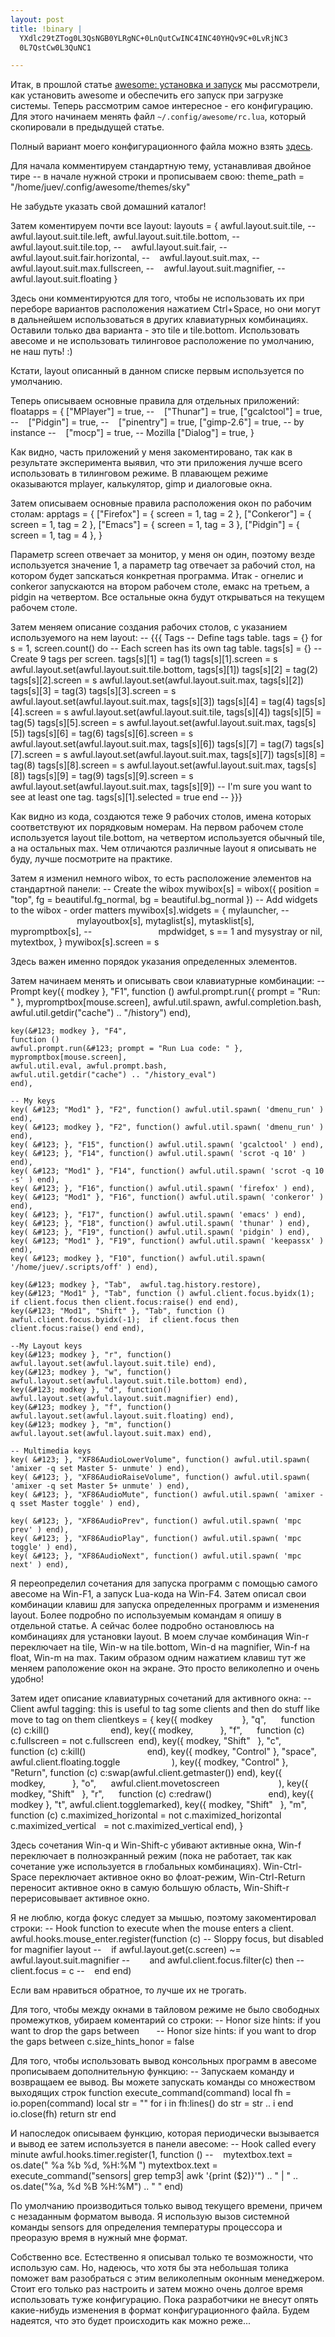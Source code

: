```yaml
--- 
layout: post
title: !binary |
  YXdlc29tZTog0L3QsNGB0YLRgNC+0LnQutCwINC4INC40YHQv9C+0LvRjNC3
  0L7QstCw0L3QuNC1

---
```

Итак, в прошлой статье <a rel="bookmark" href="/2009/05/18/awesome-ustanovka-i-zapusk/" target="_blank">awesome: установка и запуск</a> мы рассмотрели, как установить awesome и обеспечить его запуск при загрузке системы. Теперь рассмотрим самое интересное - его конфигурацию. Для этого начинаем менять файл `~/.config/awesome/rc.lua`, который скопировали в предыдущей статье.

Полный вариант моего конфигурационного файла можно взять <a href="http://textsnip.com/6e369d" target="_blank">здесь</a>.

Для начала комментируем стандартную тему, устанавливая двойное тире -- в начале нужной строки и прописываем свою:
    theme_path = "/home/juev/.config/awesome/themes/sky"

Не забудьте указать свой домашний каталог!

Затем коментируем почти все layout:
    layouts =
    &#123;
    awful.layout.suit.tile,
    --    awful.layout.suit.tile.left,
    awful.layout.suit.tile.bottom,
    --    awful.layout.suit.tile.top,
    --    awful.layout.suit.fair,
    --    awful.layout.suit.fair.horizontal,
    --    awful.layout.suit.max,
    --    awful.layout.suit.max.fullscreen,
    --    awful.layout.suit.magnifier,
    --    awful.layout.suit.floating
    }

Здесь они комментируются для того, чтобы не использовать их при переборе вариантов расположения нажатием Ctrl+Space, но они могут в дальнейшем использоваться в других клавиатурных комбинациях. Оставили только два варианта - это tile и tile.bottom. Использовать авесоме и не использовать тилинговое расположение по умолчанию, не наш путь! :)

Кстати, layout описанный в данном списке первым используется по умолчанию.

Теперь описываем основные правила для отдельных приложений:
    floatapps =
    &#123;
    ["MPlayer"] = true,
    --    ["Thunar"] = true,
    ["gcalctool"] = true,
    --    ["Pidgin"] = true,
    --    ["pinentry"] = true,
    ["gimp-2.6"] = true,
    -- by instance
    --    ["mocp"] = true,
    -- Mozilla
    ["Dialog"] = true,
    }

Как видно, часть приложений у меня закоментировано, так как в результате эксперимента выявил, что эти приложения лучше всего использовать в тилинговом режиме. В плавающем режиме оказываются mplayer, калькулятор, gimp и диалоговые окна.

Затем описываем основные правила расположения окон по рабочим столам:
    apptags =
    &#123;
    ["Firefox"] = &#123; screen = 1, tag = 2 },
    ["Conkeror"] = &#123; screen = 1, tag = 2 },
    ["Emacs"] = &#123; screen = 1, tag = 3 },
    ["Pidgin"] = &#123; screen = 1, tag = 4 },
    }

Параметр screen отвечает за монитор, у меня он один, поэтому везде используется значение 1, а параметр tag отвечает за рабочий стол, на котором будет запскаться конкретная программа. Итак - огнелис и conkeror запускаются на втором рабочем столе, емакс на третьем, а pidgin на четвертом. Все остальные окна будут открываться на текущем рабочем столе.

Затем меняем описание создания рабочих столов, с указанием используемого на нем layout:
    -- &#123;&#123;&#123; Tags
    -- Define tags table.
    tags = &#123;}
    for s = 1, screen.count() do
    -- Each screen has its own tag table.
    tags[s] = &#123;}
    -- Create 9 tags per screen.
    tags[s][1] = tag(1)
    tags[s][1].screen = s
    awful.layout.set(awful.layout.suit.tile.bottom, tags[s][1])
    tags[s][2] = tag(2)
    tags[s][2].screen = s
    awful.layout.set(awful.layout.suit.max, tags[s][2])
    tags[s][3] = tag(3)
    tags[s][3].screen = s
    awful.layout.set(awful.layout.suit.max, tags[s][3])
    tags[s][4] = tag(4)
    tags[s][4].screen = s
    awful.layout.set(awful.layout.suit.tile, tags[s][4])
    tags[s][5] = tag(5)
    tags[s][5].screen = s
    awful.layout.set(awful.layout.suit.max, tags[s][5])
    tags[s][6] = tag(6)
    tags[s][6].screen = s
    awful.layout.set(awful.layout.suit.max, tags[s][6])
    tags[s][7] = tag(7)
    tags[s][7].screen = s
    awful.layout.set(awful.layout.suit.max, tags[s][7])
    tags[s][8] = tag(8)
    tags[s][8].screen = s
    awful.layout.set(awful.layout.suit.max, tags[s][8])
    tags[s][9] = tag(9)
    tags[s][9].screen = s
    awful.layout.set(awful.layout.suit.max, tags[s][9])
    -- I'm sure you want to see at least one tag.
    tags[s][1].selected = true
    end
    -- }}}

Как видно из кода, создаются теже 9 рабочих столов, имена которых соответствуют их порядковым номерам. На первом рабочем столе используется layout tile.bottom, на четвертом используется обычный tile, а на остальных max. Чем отличаются различные layout я описывать не буду, лучше посмотрите на практике.

Затем я изменил немного wibox, то есть расположение элементов на стандартной панели:
    -- Create the wibox
    mywibox[s] = wibox(&#123; position = "top", fg = beautiful.fg_normal, bg = beautiful.bg_normal })
    -- Add widgets to the wibox - order matters
    mywibox[s].widgets = &#123; mylauncher,
    --                           mylayoutbox[s],
    mytaglist[s],
    mytasklist[s],
    mypromptbox[s],
    --                           mpdwidget,
    s == 1 and mysystray or nil,
    mytextbox, }
    mywibox[s].screen = s

Здесь важен именно порядок указания определенных элементов.

Затем начинаем менять и описывать свои клавиатурные комбинации:
    -- Prompt
    key(&#123; modkey }, "F1",
    function ()
    awful.prompt.run(&#123; prompt = "Run: " },
    mypromptbox[mouse.screen],
    awful.util.spawn, awful.completion.bash,
    awful.util.getdir("cache") .. "/history")
    end),

    key(&#123; modkey }, "F4",
    function ()
    awful.prompt.run(&#123; prompt = "Run Lua code: " },
    mypromptbox[mouse.screen],
    awful.util.eval, awful.prompt.bash,
    awful.util.getdir("cache") .. "/history_eval")
    end),

    -- My keys
    key( &#123; "Mod1" }, "F2", function() awful.util.spawn( 'dmenu_run' ) end),
    key( &#123; modkey }, "F2", function() awful.util.spawn( 'dmenu_run' ) end),
    key( &#123; }, "F15", function() awful.util.spawn( 'gcalctool' ) end),
    key( &#123; }, "F14", function() awful.util.spawn( 'scrot -q 10' ) end),
    key( &#123; "Mod1" }, "F14", function() awful.util.spawn( 'scrot -q 10 -s' ) end),
    key( &#123; }, "F16", function() awful.util.spawn( 'firefox' ) end),
    key( &#123; "Mod1" }, "F16", function() awful.util.spawn( 'conkeror' ) end),
    key( &#123; }, "F17", function() awful.util.spawn( 'emacs' ) end),
    key( &#123; }, "F18", function() awful.util.spawn( 'thunar' ) end),
    key( &#123; }, "F19", function() awful.util.spawn( 'pidgin' ) end),
    key( &#123; "Mod1" }, "F19", function() awful.util.spawn( 'keepassx' ) end),
    key( &#123; modkey }, "F10", function() awful.util.spawn( '/home/juev/.scripts/off' ) end),

    key(&#123; modkey }, "Tab",  awful.tag.history.restore),
    key(&#123; "Mod1" }, "Tab", function () awful.client.focus.byidx(1); if client.focus then client.focus:raise() end end),
    key(&#123; "Mod1", "Shift" }, "Tab", function () awful.client.focus.byidx(-1);  if client.focus then client.focus:raise() end end),

    --My Layout keys
    key(&#123; modkey }, "r", function() awful.layout.set(awful.layout.suit.tile) end),
    key(&#123; modkey }, "w", function() awful.layout.set(awful.layout.suit.tile.bottom) end),
    key(&#123; modkey }, "d", function() awful.layout.set(awful.layout.suit.magnifier) end),
    key(&#123; modkey }, "f", function() awful.layout.set(awful.layout.suit.floating) end),
    key(&#123; modkey }, "m", function() awful.layout.set(awful.layout.suit.max) end),

    -- Multimedia keys
    key( &#123; }, "XF86AudioLowerVolume", function() awful.util.spawn( 'amixer -q set Master 5- unmute' ) end),
    key( &#123; }, "XF86AudioRaiseVolume", function() awful.util.spawn( 'amixer -q set Master 5+ unmute' ) end),
    key( &#123; }, "XF86AudioMute", function() awful.util.spawn( 'amixer -q sset Master toggle' ) end),

    key( &#123; }, "XF86AudioPrev", function() awful.util.spawn( 'mpc prev' ) end),
    key( &#123; }, "XF86AudioPlay", function() awful.util.spawn( 'mpc toggle' ) end),
    key( &#123; }, "XF86AudioNext", function() awful.util.spawn( 'mpc next' ) end),

Я переопределил сочетания для запуска программ с помощью самого авесоме на Win-F1, а запуск Lua-кода на Win-F4. Затем описал свои комбинации клавиш для запуска определенных программ и изменения layout. Более подробно по используемым командам я опишу в отдельной статье. А сейчас более подробно остановлюсь на комбинациях для установки layout. В моем случае комбинация Win-r переключает на tile, Win-w на tile.bottom, Win-d на magnifier, Win-f на float, Win-m на max. Таким образом одним нажатием клавиш тут же меняем раположение окон на экране. Это просто великолепно и очень удобно!

Затем идет описание клавиатурных сочетаний для активного окна:
    -- Client awful tagging: this is useful to tag some clients and then do stuff like move to tag on them
    clientkeys =
    &#123;
    key(&#123; modkey            }, "q",      function (c) c:kill()                         end),
    key(&#123; modkey,           }, "f",      function (c) c.fullscreen = not c.fullscreen  end),
    key(&#123; modkey, "Shift"   }, "c",      function (c) c:kill()                         end),
    key(&#123; modkey, "Control" }, "space",  awful.client.floating.toggle                     ),
    key(&#123; modkey, "Control" }, "Return", function (c) c:swap(awful.client.getmaster()) end),
    key(&#123; modkey,           }, "o",      awful.client.movetoscreen                        ),
    key(&#123; modkey, "Shift"   }, "r",      function (c) c:redraw()                       end),
    key(&#123; modkey }, "t", awful.client.togglemarked),
    key(&#123; modkey, "Shift"   }, "m",
    function (c)
    c.maximized_horizontal = not c.maximized_horizontal
    c.maximized_vertical   = not c.maximized_vertical
    end),
    }

Здесь сочетания Win-q и Win-Shift-c убивают активные окна, Win-f переключает в полноэкранный режим (пока не работает, так как сочетание уже используется в глобальных комбинациях). Win-Ctrl-Space переключает активное окно во флоат-режим, Win-Ctrl-Return переносит активное окно в самую большую область, Win-Shift-r перерисовывает активное окно.

Я не люблю, когда фокус следует за мышью, поэтому закоментировал строки:
    -- Hook function to execute when the mouse enters a client.
    awful.hooks.mouse_enter.register(function (c)
    -- Sloppy focus, but disabled for magnifier layout
    --    if awful.layout.get(c.screen) ~= awful.layout.suit.magnifier
    --        and awful.client.focus.filter(c) then
    --        client.focus = c
    --    end
    end)

Если вам нравиться обратное, то лучше их не трогать.

Для того, чтобы между окнами в тайловом режиме не было свободных промежутков, убираем коментарий со строки:
    -- Honor size hints: if you want to drop the gaps between       -- Honor size hints: if you want to drop the gaps between
    c.size_hints_honor = false

Для того, чтобы использовать вывод консольных программ в авесоме прописываем дополнительную функцию:
    -- Запускаем команду и возвращаем ее вывод. Вы можете запускать команды со множеством выходящих строк
    function execute_command(command)
    local fh = io.popen(command)
    local str = ""
    for i in fh:lines() do
    str = str .. i
    end
    io.close(fh)
    return str
    end

И напоследок описываем функцию, которая периодически вызывается и вывод ее затем используется в панели авесоме:
    -- Hook called every minute
    awful.hooks.timer.register(1, function ()
    --    mytextbox.text = os.date(" %a %b %d, %H:%M ")
    mytextbox.text = execute_command("sensors| grep temp3| awk '&#123;print ($2)}'") .. " | " .. os.date("%a, %d %B %H:%M") .. " "
    end)

По умолчанию производиться только вывод текущего времени, причем с незаданным форматом вывода. Я использую вызов системной команды sensors для определения температуры процессора и преоразую время в нужный мне формат.

Собственно все. Естественно я описывал только те возможности, что использую сам. Но, надеюсь, что хотя бы эта небольшая толика поможет вам разобраться с этим великолепным оконным менеджером. Стоит его только раз настроить и затем можно очень долгое время использовать туже конфигурацию. Пока разработчики не внесут опять какие-нибудь изменения в формат конфигурационного файла. Будем надеятся, что это будет происходить как можно реже...
